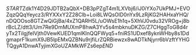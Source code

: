 $START$Zdk1Y4D29JDTB2aQbX+DB3pPZgT4m1LXVbj6/iJ0iYXo7UkPMJ+EVOZqzQQqYeycz3/RYXXxY2Z28Clb+Loi8LWQsOlD0nYx9LzRjKG2HAHxaYHQ/nDQOOso8GTZwQiGjBa/4xZ1QARH5L/uOWsE1h1q+5XhVJ0vdu32VROg+j8brBcLZ/dtt3/Um7Re9DmMUXmP8hwA3Yv5s4mbknuDKZG/Z7CHggToG8d4ryTx2TilgjfeIVjth0VewKUED1qmlKlnQQFWyq5+fniRS1UDxef8yknWHby8s1DdgmaprF1kumX9JB5lpEMxQZBNu9rjfiLrZQRBiewzx8wADTkNjyrr6bVzftYYHGTQgyA1DnwATyjimXGoUZAMkWFZs6ep$END$